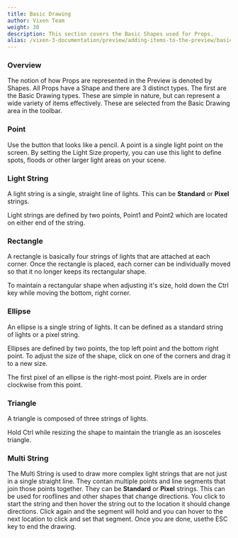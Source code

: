 ```yaml
---
title: Basic Drawing
author: Vixen Team
weight: 30
description: This section covers the Basic Shapes used for Props.
alias: /vixen-3-documentation/preview/adding-items-to-the-preview/basic-shapes/
---
```


### Overview

The notion of how Props are represented in the Preview is denoted by Shapes. All Props have a Shape and there are 3 distinct types. The first are the Basic Drawing types. These are simple in nature, but can represent a wide variety of items effectively. These are selected from the Basic Drawing area in the toolbar.

### Point

Use the button that looks like a pencil. A point is a single light point on the screen. By setting the Light Size property, you can use this light to define spots, floods or other larger light areas on your scene.

### Light String

A light string is a single, straight line of lights. This can be **Standard** or **Pixel** strings.

Light strings are defined by two points, Point1 and Point2 which are located on either end of the string.

### Rectangle

A rectangle is basically four strings of lights that are attached at each corner. Once the rectangle is placed, each corner can be individually moved so that it no longer keeps its rectangular shape.

To maintain a rectangular shape when adjusting it's size, hold down the Ctrl key while moving the bottom, right corner.

### Ellipse

An ellipse is a single string of lights. It can be defined as a standard string of lights or a pixel string.

Ellipses are defined by two points, the top left point and the bottom right point. To adjust the size of the shape, click on one of the corners and drag it to a new size.

The first pixel of an ellipse is the right-most point. Pixels are in order clockwise from this point.

### Triangle

A triangle is composed of three strings of lights.

Hold Ctrl while resizing the shape to maintain the triangle as an isosceles triangle.

### Multi String

The Multi String is used to draw more complex light strings that are not just in a single straight line. They contan multiple points and line segments that join those points together. They can be **Standard** or **Pixel** strings. This can be used for rooflines and other shapes that change directions. You click to start the string and then hover the string out to the location it should change directions. Click again and the segment will hold and you can hover to the next location to click and set that segment. Once you are done, usethe ESC key to end the drawing.
